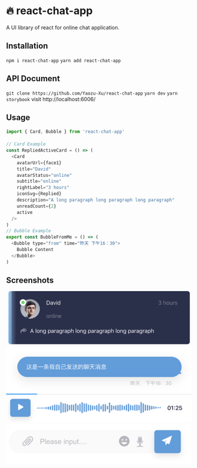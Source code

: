 # 🔥 react-chat-app

A UI library of react for online chat application.

## Installation

`npm i react-chat-app`
`yarn add react-chat-app`

## API Document
`git clone https://github.com/Yaozu-Xu/react-chat-app`
`yarn dev`
`yarn storybook`
visit http://localhost:6006/

## Usage

```javascript
import { Card, Bubble } from 'react-chat-app'

// Card Example
const RepliedActiveCard = () => (
  <Card
    avatarUrl={face1}
    title="David"
    avatarStatus="online"
    subtitle="online"
    rightLabel="3 hours"
    iconSvg={Replied}
    description="A long paragraph long paragraph long paragraph"
    unreadCount={2}
    active
  />
)
// Bubble Example
export const BubbleFromMe = () => (
  <Bubble type="from" time="昨天 下午16：30">
    Bubble Content
  </Bubble>
)
```
## Screenshots
<img src="./example/screenshots/Card.png">
<br>
<img src="./example/screenshots/Bubble.png">
<br>
<img src="./example/screenshots/Voice.png">
<br>
<img src="./example/screenshots/MessageBar.png">


